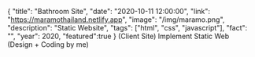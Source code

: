 {
  "title": "Bathroom Site",
  "date": "2020-10-11 12:00:00",
  "link": "https://maramothailand.netlify.app",
  "image": "/img/maramo.png",
  "description": "Static Website",
  "tags": ["html", "css", "javascript"],
  "fact": "",
  "year": 2020,
  "featured":true
}
(Client Site) Implement Static Web (Design + Coding by me)